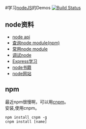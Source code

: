 #学习[nodeJS](http://nodejs.org/)的Demos [![Build Status](https://travis-ci.org/iamjoel/node-test.png)](https://travis-ci.org/iamjoel/node-test/)

## node资料
* [node api](http://nodejs.org/api/)
* [查询node module(npm)](https://npmjs.org/)
* [常用node module](https://github.com/iamjoel/nodeTest/wiki/node-Modules)
* [调试node](https://github.com/iamjoel/nodeTest/wiki/debugger-node)
* [Express学习](https://github.com/iamjoel/nodeTest/wiki/Express)
* [node书籍](https://github.com/iamjoel/nodeTest/wiki/node-book)
* [node网站](https://github.com/iamjoel/nodeTest/wiki/node-bookmark)

## npm
最近npm很慢啊，可以用[cnpm](http://cnpmjs.org/)。    
安装,使用cnpm。
```
npm install cnpm -g
cnpm install [name]
```




